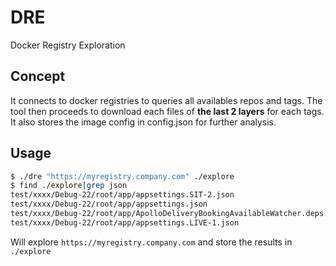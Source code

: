 # DRE

Docker Registry Exploration

## Concept

It connects to docker registries to queries all availables repos and tags.
The tool then proceeds to download each files of **the last 2 layers** for each tags.
It also stores the image config in config.json for further analysis.

## Usage

```sh
$ ./dre "https://myregistry.company.com" ./explore
$ find ./explore|grep json
test/xxxx/Debug-22/root/app/appsettings.SIT-2.json
test/xxxx/Debug-22/root/app/appsettings.json
test/xxxx/Debug-22/root/app/ApolloDeliveryBookingAvailableWatcher.deps.json
test/xxxx/Debug-22/root/app/appsettings.LIVE-1.json
```

Will explore `https://myregistry.company.com` and store the results in `./explore`
